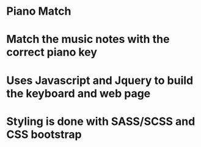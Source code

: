 # Piano Match

# Match the music notes with the correct piano key

# Uses Javascript and Jquery to build the keyboard and web page
# Styling is done with SASS/SCSS and CSS bootstrap